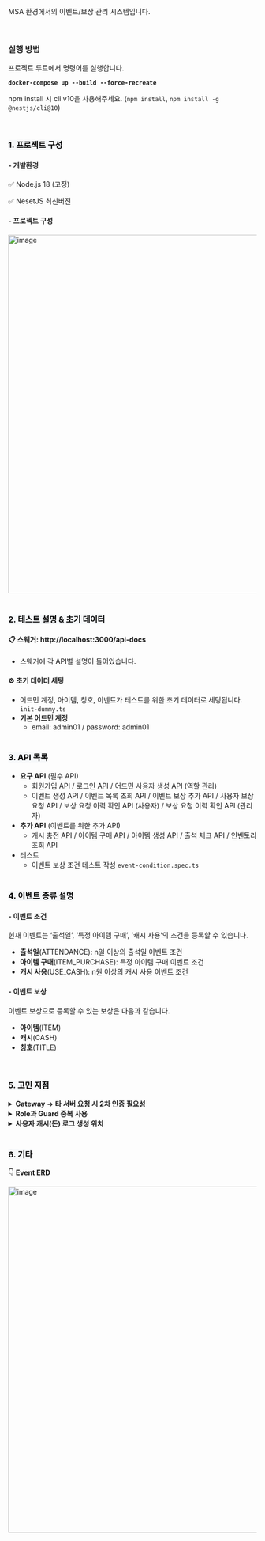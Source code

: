 MSA 환경에서의 이벤트/보상 관리 시스템입니다.

<br>

### 실행 방법

프로젝트 루트에서 명령어를 실행합니다.

**`docker-compose up --build --force-recreate`**

npm install 시 cli v10을 사용해주세요. (`npm install`, `npm install -g @nestjs/cli@10`)

<br>

### <mark style='background-color: #f6f8fa'>1. 프로젝트 구성</mark>

#### - 개발환경

✅ Node.js 18 (고정)

✅ NesetJS 최신버전

#### - 프로젝트 구성
<img width="725" alt="image" src="https://github.com/user-attachments/assets/5fa4ff52-2278-4a4a-b250-64b2646ca91f" />
<br><br>

### <mark style='background-color: #f6f8fa'>2. 테스트 설명 & 초기 데이터</mark>

#### 📋 스웨거: http://localhost:3000/api-docs

- 스웨거에 각 API별 설명이 들어있습니다.

#### ⚙️ 초기 데이터 세팅

- 어드민 계정, 아이템, 칭호, 이벤트가 테스트를 위한 초기 데이터로 세팅됩니다. `init-dummy.ts`
- **기본 어드민 계정**
    - email: admin01 / password: admin01
<br><br>
### <mark style='background-color: #f6f8fa'>3. API 목록</mark>

- **요구 API** (필수 API)
    - 회원가입 API / 로그인 API / 어드민 사용자 생성 API (역할 관리)
    - 이벤트 생성 API / 이벤트 목록 조회 API / 이벤트 보상 추가 API / 사용자 보상 요청 API / 보상 요청 이력 확인 API (사용자) / 보상 요청 이력 확인 API (관리자)
- **추가 API** (이벤트를 위한 추가 API)
    - 캐시 충전 API / 아이템 구매 API / 아이템 생성 API / 출석 체크 API / 인벤토리 조회 API
- 테스트
    - 이벤트 보상 조건 테스트 작성 `event-condition.spec.ts`
<br><br>
### <mark style='background-color: #f6f8fa'>4. 이벤트 종류 설명</mark>
#### - 이벤트 조건
현재 이벤트는 ‘출석일’, ‘특정 아이템 구매’, ‘캐시 사용’의 조건을 등록할 수 있습니다.
- **출석일**(ATTENDANCE): n일 이상의 출석일 이벤트 조건
- **아이템 구매**(ITEM_PURCHASE): 특정 아이템 구매 이벤트 조건
- **캐시 사용**(USE_CASH): n원 이상의 캐시 사용 이벤트 조건

#### - 이벤트 보상

이벤트 보상으로 등록할 수 있는 보상은 다음과 같습니다.
- **아이템**(ITEM)
- **캐시**(CASH)
- **칭호**(TITLE)
<br>

### <mark style='background-color: #f6f8fa'>5. 고민 지점</mark>

<details>
<summary><b>Gateway → 타 서버 요청 시 2차 인증 필요성</b></summary>

Gateway Server에서 Auth/Event Server로 요청을 보낼 시 유저 인증 정보를 어떻게 넘겨줄지에 대하여 고민하였습니다.

1)사용자의 Access Token을 그대로 넘기는 방식

2)토큰의 Payload에서 필요한 정보만 추출하여 넘기는 방식

Auth/Event 서버에서 토큰을 따로 검증하지 않고 **헤더 정보만을 신뢰해도 되는지** 확신이 없었습니다. 하지만 포트를 개방하지 않으면서 **내부 네트워크에서만 접근이 되도록 구성**한다면 요청 헤더를 충분히 신뢰할 수 있는 구조가 된다고 생각하였습니다.

그래서 최종적으로 인증된 사용자의 정보를 헤더에 담아 요청하는 방식으로 구현하였고, HTTP 요청 시마다 헤더를 꺼내오는 공수를 줄이기 위하여 아래와 같은 구조를 만들었습니다.

```ts
export interface RequestHeader extends Record<string, string> {
  readonly user_id: string;
  readonly role: UserRole;
}
```
Gateway에서는 인증된 유저 정보를 context에 저장하고, 이 값을 `@CurrentUserHeader()` 데코레이터를 통해 `RequestHeader` 타입에 맞춰서 바로 헤더를 구성할 수 있도록 하였습니다.

헤더 정보를 받는 Event 서버에서는 아래와같은 데코레이터를 사용하여 헤더에서 유저 정보를 쉽게 꺼낼 수 있게 처리했습니다.

```ts
export const CurrentUser = createParamDecorator(
  (data: unknown, ctx: ExecutionContext): CurrentUser => {
    const request = ctx.switchToHttp().getRequest();
    const userId = request.headers['user_id'];
    const role = request.headers['role'];

    if (!userId || !role) {
      throw new UnauthorizedException('확인할 수 없는 사용자입니다.');
    }

    return { userId, role };
  },
);
```

</details>



<details>
<summary><b>Role과 Guard 중복 사용</b></summary>

인증과 인가 처리를 할 경우 각각 `@UserGuards()`와 `@Roles()`을 **별도로 지정해줘야 하는 번거로움**이 있었습니다. 만약 인증과 인가 처리를 동시에 진행할 경우 아래와 같이 작성해야 했습니다.

```ts
@UseGuards(JwtAuthGuard, RolesGuard)
@Roles('admin')
@Get('test')
getTest() {
  return 'test';
}
```

인증과 인가를 같이 처리하는 경우가 많았기에 이를 두 번 선언할 필요가 없다고 생각하였고,

권한 처리가 필요할 경우 두 데코레이터를 하나의 커스텀 데코레이터로 묶어 한 번에 사용할 수 있도록 만들어주었습니다.

```ts
export function AuthRoleGuard(...roles: UserRole[]) {
  return applyDecorators(Roles(roles), UseGuards(JwtAuthGuard, RolesGuard));
}

👇 아래와 같이 사용
@AuthRoleGuard(UserRole.ADMIN, UserRole.AUDITOR, UserRole.OPERATOR)
```

</details>

<details>
<summary><b>사용자 캐시(돈) 로그 생성 위치</b></summary>

현재 캐시와 관련한 도큐먼트는 사용자 **지갑 도큐먼트**와 **캐시 로그 도큐먼트**가 있습니다.

사용자 지갑 도큐먼트는 사용자의 현재 잔고를 기록하고, 캐시 사용 로그는 모든 사용과 충전 로그를 기록하게 됩니다.

<br>

이때, 지갑 도큐먼트에 일어나는 모든 일들은 필수적으로 캐시 사용 로그에 들어가야 했습니다.

예시로 아이템을 구매와 충전 등과 관련된 행위를 하면 1) 사용자 지갑(잔액) 정보 업데이트 2) 캐시 로그 생성 의 플로우로 진행합니다.

<br>

이 상황에서 **로그 생성 위치에 대한 고민**이 생겼습니다.

그렇게 되면 WalletRepository에서 CashLogSchema와의 의존성이 생기게 되지만, 로그가 필수적으로 들어가야한다는 조건에 있어서 더 안정적이게 된다는 장점이 있었습니다.

<br>

고민 결과 둘은 묶여서 함께 일어나야하는 작업이라고 판단하였고, 서비스 단에서 따로 로그 생성을 요청하는 것이 더 불안정하고 실수할 확률이 높아진다고 생각하여 WalletRepository에서 CashLogSchema의 의존을 추가하였습니다.
  
</details>

<br>

### <mark style='background-color: #f6f8fa'>6. 기타</mark>

👇 **Event ERD**

<img width="700" alt="image" src="https://github.com/user-attachments/assets/841f089d-f906-4f7e-a9ea-2ce371d83712" />
